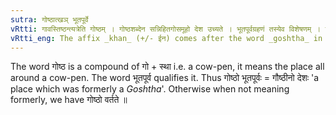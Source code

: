 ```yaml
---
sutra: गोष्ठात्खञ् भूतपूर्वे
vRtti: गावस्तिष्ठन्त्यत्रेति गोष्ठम् । गोष्ठशब्देन सन्निहितगोसमूहो देश उच्यते । भूतपूर्वग्रहणं तस्येव विशेषणम् । गोष्ठशब्दाद्भूतपूर्वोपाधिकात्स्वार्थे खः प्रत्ययो भवति ॥
vRtti_eng: The affix _khan_ (+/- ईन) comes after the word _goshtha_ in the sense of 'it formerly had been'.
---
```

The word गोष्ठ is a compound of गो + स्था i.e. a cow-pen, it means the place all around a cow-pen. The word भूतपूर्व qualifies it. Thus गोष्ठो भूतपूर्वः = गौष्ठीनो देशः 'a place which was formerly a _Goshtha_'. Otherwise when not meaning formerly, we have गोष्ठो वर्तते ॥

